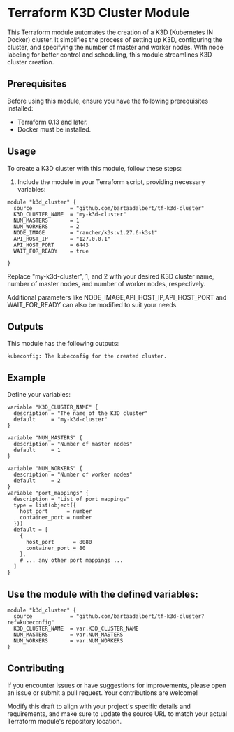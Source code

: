 # Terraform K3D Cluster Module

This Terraform module automates the creation of a K3D (Kubernetes IN Docker) cluster. It simplifies the process of setting up K3D, configuring the cluster, and specifying the number of master and worker nodes. With node labeling for better control and scheduling, this module streamlines K3D cluster creation.

## Prerequisites

Before using this module, ensure you have the following prerequisites installed:

- Terraform 0.13 and later.
- Docker must be installed.

## Usage

To create a K3D cluster with this module, follow these steps:

1. Include the module in your Terraform script, providing necessary variables:

```hcl
module "k3d_cluster" {
  source            = "github.com/bartaadalbert/tf-k3d-cluster"
  K3D_CLUSTER_NAME  = "my-k3d-cluster"
  NUM_MASTERS       = 1
  NUM_WORKERS       = 2
  NODE_IMAGE        = "rancher/k3s:v1.27.6-k3s1"
  API_HOST_IP       = "127.0.0.1"
  API_HOST_PORT     = 6443
  WAIT_FOR_READY    = true

}
```
Replace "my-k3d-cluster", 1, and 2 with your desired K3D cluster name, number of master nodes, and number of worker nodes, respectively.

Additional parameters like NODE_IMAGE,API_HOST_IP,API_HOST_PORT and WAIT_FOR_READY can also be modified to suit your needs.

##  Outputs

This module has the following outputs:

    kubeconfig: The kubeconfig for the created cluster.

## Example
Define your variables:
```
variable "K3D_CLUSTER_NAME" {
  description = "The name of the K3D cluster"
  default     = "my-k3d-cluster"
}

variable "NUM_MASTERS" {
  description = "Number of master nodes"
  default     = 1
}

variable "NUM_WORKERS" {
  description = "Number of worker nodes"
  default     = 2
}
variable "port_mappings" {
  description = "List of port mappings"
  type = list(object({
    host_port      = number
    container_port = number
  }))
  default = [
    {
      host_port      = 8080
      container_port = 80
    },
    # ... any other port mappings ...
  ]
}
```

## Use the module with the defined variables:
```hcl
module "k3d_cluster" {
  source            = "github.com/bartaadalbert/tf-k3d-cluster?ref=kubeconfig"
  K3D_CLUSTER_NAME  = var.K3D_CLUSTER_NAME
  NUM_MASTERS       = var.NUM_MASTERS
  NUM_WORKERS       = var.NUM_WORKERS
}

```

## Contributing

If you encounter issues or have suggestions for improvements, please open an issue or submit a pull request. Your contributions are welcome!

Modify this draft to align with your project's specific details and requirements, and make sure to update the source URL to match your actual Terraform module's repository location.